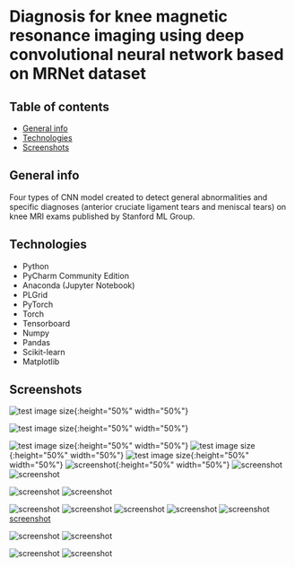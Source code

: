 # Diagnosis for knee magnetic resonance imaging using deep convolutional neural network based on MRNet dataset



## Table of contents
* [General info](#general-info)
* [Technologies](#technologies)
* [Screenshots](#screenshots)

## General info
Four types of CNN model created to detect general abnormalities and specific diagnoses (anterior cruciate ligament tears and meniscal tears) on knee MRI exams published by Stanford ML Group.

## Technologies
* Python
* PyCharm Community Edition
* Anaconda (Jupyter Notebook)
* PLGrid
* PyTorch
* Torch
* Tensorboard
* Numpy
* Pandas
* Scikit-learn
* Matplotlib

## Screenshots

![test image size](./images/seq3models.png){:height="50%" width="50%"}

![test image size](./images/basic-06-3.png){:height="50%" width="50%"}

![test image size](./images/distBiasReLU.png){:height="50%" width="50%"}
![test image size](./images/distGradReLU.png){:height="50%" width="50%"}
![test image size](./images/distWeightReLU.png){:height="50%" width="50%"}
![screenshot](./images/histBiasReLU.png){:height="50%" width="50%"}
![screenshot](./images/histGradReLU.png)
![screenshot](./images/histWeightReLU.png)

![screenshot](./images/relu-05-3.png)
![screenshot](./images/relu-06-3.png)

![screenshot](./images/distBiasLeaky.png)
![screenshot](./images/distGradLeaky.png)
![screenshot](./images/histBiasLeaky.png)
![screenshot](./images/distWeightLeaky.png)
![screenshot](./images/histGradLeaky.png)
[screenshot](./images/histWeightLeaky.png)

![screenshot](./images/leaky-05-3.png)
![screenshot](./images/leaky-06-1.png)

![screenshot](./images/trainACCepoch.png)
![screenshot](./images/trainLOSScomp.png)

